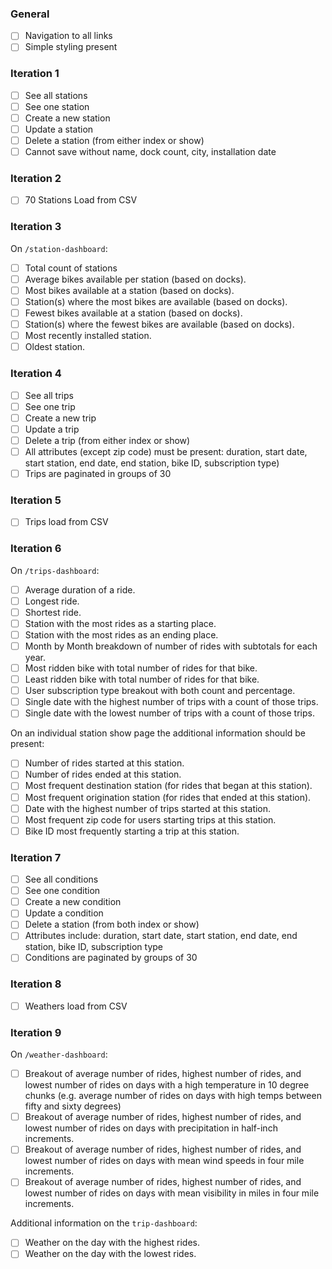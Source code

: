 ### General
* [ ] Navigation to all links
* [ ] Simple styling present

### Iteration 1

* [ ] See all stations
* [ ] See one station
* [ ] Create a new station
* [ ] Update a station
* [ ] Delete a station (from either index or show)
* [ ] Cannot save without name, dock count, city, installation date

### Iteration 2

* [ ] 70 Stations Load from CSV

### Iteration 3

On `/station-dashboard`:

* [ ] Total count of stations
* [ ] Average bikes available per station (based on docks).
* [ ] Most bikes available at a station (based on docks).
* [ ] Station(s) where the most bikes are available (based on docks).
* [ ] Fewest bikes available at a station (based on docks).
* [ ] Station(s) where the fewest bikes are available (based on docks).
* [ ] Most recently installed station.
* [ ] Oldest station.

### Iteration 4

* [ ] See all trips
* [ ] See one trip
* [ ] Create a new trip
* [ ] Update a trip
* [ ] Delete a trip (from either index or show)
* [ ] All attributes (except zip code) must be present: duration, start date, start station, end date, end station, bike ID, subscription type)
* [ ] Trips are paginated in groups of 30

### Iteration 5

* [ ] Trips load from CSV

### Iteration 6

On `/trips-dashboard`:

* [ ] Average duration of a ride.
* [ ] Longest ride.
* [ ] Shortest ride.
* [ ] Station with the most rides as a starting place.
* [ ] Station with the most rides as an ending place.
* [ ] Month by Month breakdown of number of rides with subtotals for each year.
* [ ] Most ridden bike with total number of rides for that bike.
* [ ] Least ridden bike with total number of rides for that bike.
* [ ] User subscription type breakout with both count and percentage.
* [ ] Single date with the highest number of trips with a count of those trips.
* [ ] Single date with the lowest number of trips with a count of those trips.

On an individual station show page the additional information should be present:

* [ ] Number of rides started at this station.
* [ ] Number of rides ended at this station.
* [ ] Most frequent destination station (for rides that began at this station).
* [ ] Most frequent origination station (for rides that ended at this station).
* [ ] Date with the highest number of trips started at this station.
* [ ] Most frequent zip code for users starting trips at this station.
* [ ] Bike ID most frequently starting a trip at this station.

### Iteration 7

* [ ] See all conditions
* [ ] See one condition
* [ ] Create a new condition
* [ ] Update a condition
* [ ] Delete a station (from both index or show)
* [ ] Attributes include: duration, start date, start station, end date, end station, bike ID, subscription type
* [ ] Conditions are paginated by groups of 30

### Iteration 8

* [ ] Weathers load from CSV

### Iteration 9

On `/weather-dashboard`:

* [ ] Breakout of average number of rides, highest number of rides, and lowest number of rides on days with a high temperature in 10 degree chunks (e.g. average number of rides on days with high temps between fifty and sixty degrees)
* [ ] Breakout of average number of rides, highest number of rides, and lowest number of rides on days with precipitation in half-inch increments.
* [ ] Breakout of average number of rides, highest number of rides, and lowest number of rides on days with mean wind speeds in four mile increments.
* [ ] Breakout of average number of rides, highest number of rides, and lowest number of rides on days with mean visibility in miles in four mile increments.

Additional information on the `trip-dashboard`:

* [ ] Weather on the day with the highest rides.
* [ ] Weather on the day with the lowest rides.

